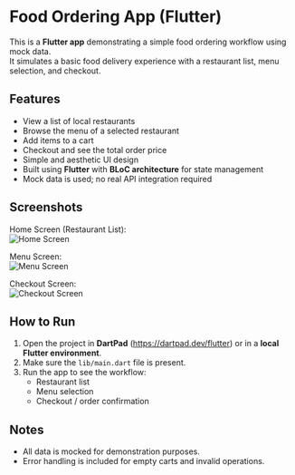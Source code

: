 # Food Ordering App (Flutter)

This is a **Flutter app** demonstrating a simple food ordering workflow using mock data.  
It simulates a basic food delivery experience with a restaurant list, menu selection, and checkout.

## Features

- View a list of local restaurants
- Browse the menu of a selected restaurant
- Add items to a cart
- Checkout and see the total order price
- Simple and aesthetic UI design
- Built using **Flutter** with **BLoC architecture** for state management
- Mock data is used; no real API integration required

## Screenshots

Home Screen (Restaurant List):  
![Home Screen](assets/home.png)

Menu Screen:  
![Menu Screen](assets/menu.png)

Checkout Screen:  
![Checkout Screen](assets/checkout.png)

## How to Run

1. Open the project in **DartPad** (https://dartpad.dev/flutter) or in a **local Flutter environment**.  
2. Make sure the `lib/main.dart` file is present.  
3. Run the app to see the workflow:
   - Restaurant list  
   - Menu selection  
   - Checkout / order confirmation

## Notes

- All data is mocked for demonstration purposes.  
- Error handling is included for empty carts and invalid operations.

